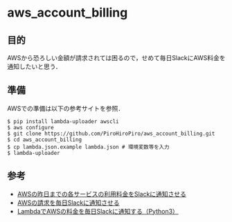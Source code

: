 # aws_account_billing

## 目的
AWSから恐ろしい金額が請求されては困るので，せめて毎日SlackにAWS料金を通知したいと思う．

## 準備

AWSでの準備は以下の参考サイトを参照．

```
$ pip install lambda-uploader awscli
$ aws configure
$ git clone https://github.com/PiroHiroPiro/aws_account_billing.git
$ cd aws_account_billing
$ cp lambda.json.example lambda.json # 環境変数等を入力
$ lambda-uploader
```

## 参考
- [AWSの昨日までの各サービスの利用料金をSlackに通知させる](https://orebibou.com/2016/11/aws%E3%81%AE%E6%98%A8%E6%97%A5%E3%81%BE%E3%81%A7%E3%81%AE%E5%90%84%E3%82%B5%E3%83%BC%E3%83%93%E3%82%B9%E3%81%AE%E5%88%A9%E7%94%A8%E6%96%99%E9%87%91%E3%82%92slack%E3%81%AB%E9%80%9A%E7%9F%A5%E3%81%95/)
- [AWSの請求を毎日Slackに通知させる](https://qiita.com/ishikun/items/90b766e5555421970e9f)
- [LambdaでAWSの料金を毎日Slackに通知する（Python3）](https://qiita.com/isobecky74/items/88e8e0dcb0ee224a31e4)
